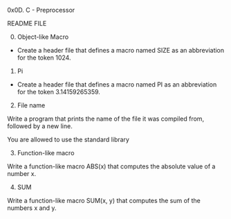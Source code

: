 0x0D. C - Preprocessor

README FILE

0. Object-like Macro

- Create a header file that defines a macro named SIZE as an abbreviation for the token 1024.


1. Pi


- Create a header file that defines a macro named PI as an abbreviation for the token 3.14159265359.


2. File name

Write a program that prints the name of the file it was compiled from, followed by a new line.

You are allowed to use the standard library


3. Function-like macro


Write a function-like macro ABS(x) that computes the absolute value of a number x.


4. SUM


Write a function-like macro SUM(x, y) that computes the sum of the numbers x and y.
